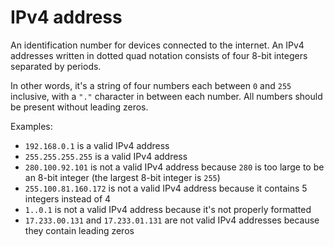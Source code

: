 # IPv4 address

An identification number for devices connected to the internet. An IPv4 addresses written in dotted quad notation consists of four 8-bit integers separated by periods.

In other words, it's a string of four numbers each between `0` and `255` inclusive, with a `"."` character in between each number. All numbers should be present without leading zeros.

Examples:

- `192.168.0.1` is a valid IPv4 address
- `255.255.255.255` is a valid IPv4 address
- `280.100.92.101` is not a valid IPv4 address because `280` is too large to be an 8-bit integer (the largest 8-bit integer is `255`)
- `255.100.81.160.172` is not a valid IPv4 address because it contains 5 integers instead of 4
- `1..0.1` is not a valid IPv4 address because it's not properly formatted
- `17.233.00.131` and `17.233.01.131` are not valid IPv4 addresses because they contain leading zeros